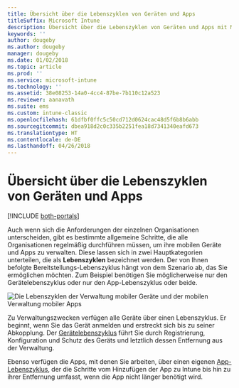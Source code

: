 ```yaml
---
title: Übersicht über die Lebenszyklen von Geräten und Apps
titleSuffix: Microsoft Intune
description: Übersicht über die Lebenszyklen von Geräten und Apps mit Microsoft Intune.
keywords: ''
author: dougeby
ms.author: dougeby
manager: dougeby
ms.date: 01/02/2018
ms.topic: article
ms.prod: ''
ms.service: microsoft-intune
ms.technology: ''
ms.assetid: 38e08253-14a0-4cc4-87be-7b110c12a523
ms.reviewer: aanavath
ms.suite: ems
ms.custom: intune-classic
ms.openlocfilehash: 61dfbf0ffc5c50cd712d0624cac48d5f6b8b6abb
ms.sourcegitcommit: dbea918d2c0c335b2251fea18d7341340eafd673
ms.translationtype: HT
ms.contentlocale: de-DE
ms.lasthandoff: 04/26/2018
---
```

# <a name="overview-of-device-and-app-lifecycles"></a>Übersicht über die Lebenszyklen von Geräten und Apps

[!INCLUDE [both-portals](./includes/note-for-both-portals.md)]

Auch wenn sich die Anforderungen der einzelnen Organisationen unterscheiden, gibt es bestimmte allgemeine Schritte, die alle Organisationen regelmäßig durchführen müssen, um ihre mobilen Geräte und Apps zu verwalten. Diese lassen sich in zwei Hauptkategorien unterteilen, die als **Lebenszyklen** bezeichnet werden. Der von Ihnen befolgte Bereitstellungs-Lebenszyklus hängt von dem Szenario ab, das Sie ermöglichen möchten. Zum Beispiel benötigen Sie möglicherweise nur den Gerätelebenszyklus oder nur den App-Lebenszyklus oder beide.

![Die Lebenszyklen der Verwaltung mobiler Geräte und der mobilen Verwaltung mobiler Apps](./media/device-app-lifecycle.png)

Zu Verwaltungszwecken verfügen alle Geräte über einen Lebenszyklus. Er beginnt, wenn Sie das Gerät anmelden und erstreckt sich bis zu seiner Abkopplung. Der [Gerätelebenszyklus](device-lifecycle.md) führt Sie durch Registrierung, Konfiguration und Schutz des Geräts und letztlich dessen Entfernung aus der Verwaltung.

Ebenso verfügen die Apps, mit denen Sie arbeiten, über einen eigenen [App-Lebenszyklus](app-lifecycle.md), der die Schritte vom Hinzufügen der App zu Intune bis hin zu ihrer Entfernung umfasst, wenn die App nicht länger benötigt wird.
